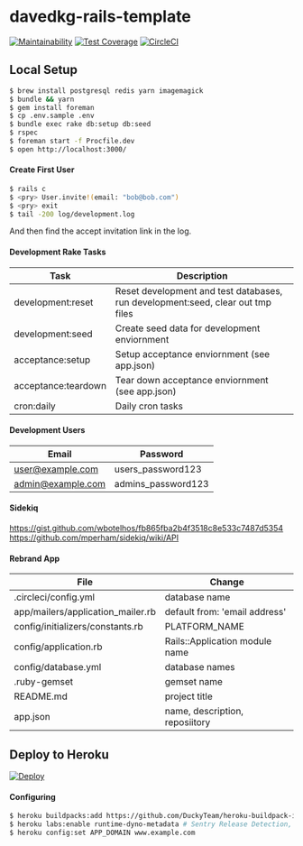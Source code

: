 # davedkg-rails-template
[![Maintainability](https://api.codeclimate.com/v1/badges/7703a00ebe9661c4685c/maintainability)](https://codeclimate.com/github/davedkg/davedkg-rails-template/maintainability)
[![Test Coverage](https://api.codeclimate.com/v1/badges/7703a00ebe9661c4685c/test_coverage)](https://codeclimate.com/github/davedkg/davedkg-rails-template/test_coverage)
[![CircleCI](https://circleci.com/gh/davedkg/davedkg-rails-template/tree/master.svg?style=shield)](https://circleci.com/gh/davedkg/davedkg-rails-template/tree/master)

## Local Setup

```bash
$ brew install postgresql redis yarn imagemagick
$ bundle && yarn
$ gem install foreman
$ cp .env.sample .env
$ bundle exec rake db:setup db:seed
$ rspec
$ foreman start -f Procfile.dev
$ open http://localhost:3000/
```

#### Create First User

```bash
$ rails c
$ <pry> User.invite!(email: "bob@bob.com")
$ <pry> exit
$ tail -200 log/development.log
```

And then find the accept invitation link in the log.

#### Development Rake Tasks

| Task | Description |
| --- | --- |
| development:reset | Reset development and test databases, run development:seed, clear out tmp files |
| development:seed | Create seed data for development enviornment |
| acceptance:setup | Setup acceptance enviornment (see app.json) |
| acceptance:teardown | Tear down acceptance enviornment (see app.json) |
| cron:daily | Daily cron tasks |

#### Development Users

| Email | Password |
| --- | --- |
| user@example.com | users_password123 |
| admin@example.com | admins_password123 |

#### Sidekiq

https://gist.github.com/wbotelhos/fb865fba2b4f3518c8e533c7487d5354
https://github.com/mperham/sidekiq/wiki/API

#### Rebrand App

| File | Change |
| --- | --- |
| .circleci/config.yml | database name |
| app/mailers/application_mailer.rb | default from: 'email address' |
| config/initializers/constants.rb | PLATFORM_NAME |
| config/application.rb | Rails::Application module name |
| config/database.yml | database names |
| .ruby-gemset | gemset name |
| README.md | project title |
| app.json | name, description, reposiitory |

## Deploy to Heroku

[![Deploy](https://www.herokucdn.com/deploy/button.svg)](https://heroku.com/deploy)

#### Configuring

```bash
$ heroku buildpacks:add https://github.com/DuckyTeam/heroku-buildpack-imagemagick --index 1
$ heroku labs:enable runtime-dyno-metadata # Sentry Release Detection, HEROKU_APP_NAME
$ heroku config:set APP_DOMAIN www.example.com 
```
